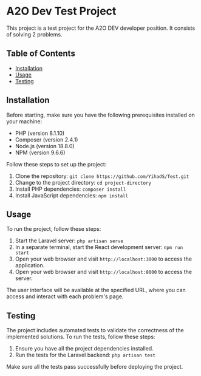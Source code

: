 # A2O Dev Test Project

This project is a test project for the A2O DEV developer position. It consists of solving 2 problems.

## Table of Contents

- [Installation](#installation)
- [Usage](#usage)
- [Testing](#testing)

## Installation

Before starting, make sure you have the following prerequisites installed on your machine:

- PHP (version 8.1.10)
- Composer (version 2.4.1)
- Node.js (version 18.8.0)
- NPM (version 9.6.6)

Follow these steps to set up the project:

1. Clone the repository: `git clone https://github.com/YihadS/Test.git`
2. Change to the project directory: `cd project-directory`
3. Install PHP dependencies: `composer install`
4. Install JavaScript dependencies: `npm install`

## Usage

To run the project, follow these steps:

1. Start the Laravel server: `php artisan serve`
2. In a separate terminal, start the React development server: `npm run start`
3. Open your web browser and visit `http://localhost:3000` to access the application.
4. Open your web browser and visit `http://localhost:8000` to access the server.

The user interface will be available at the specified URL, where you can access and interact with each problem's page.

## Testing

The project includes automated tests to validate the correctness of the implemented solutions. To run the tests, follow these steps:

1. Ensure you have all the project dependencies installed.
2. Run the tests for the Laravel backend: `php artisan test`

Make sure all the tests pass successfully before deploying the project.